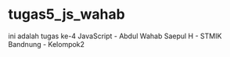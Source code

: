 # tugas5_js_wahab
ini adalah tugas ke-4 JavaScript - Abdul Wahab Saepul H - STMIK Bandnung - Kelompok2
